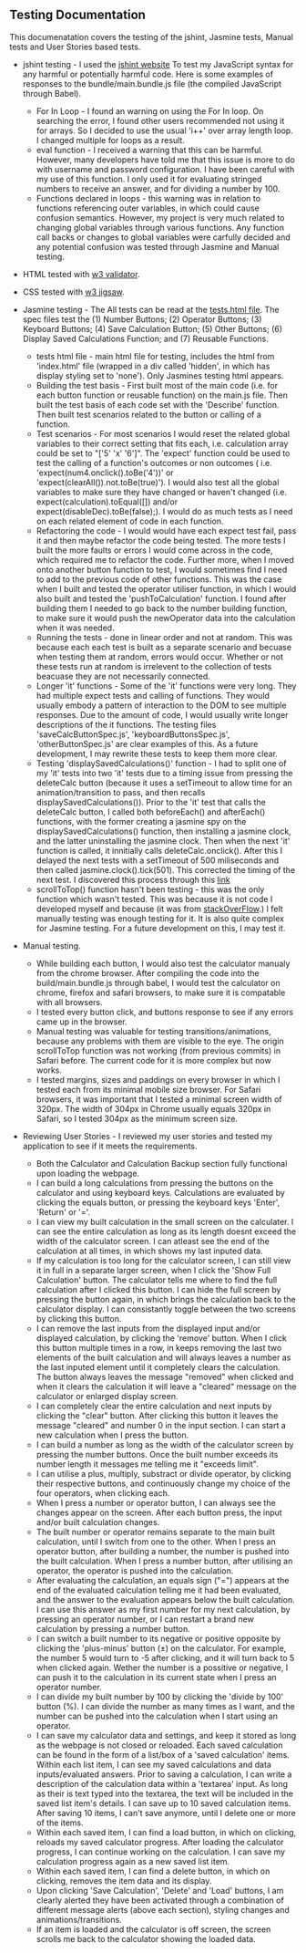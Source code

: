 ## Testing Documentation

This documenatation covers the testing of the jshint, Jasmine tests, Manual tests and User Stories based tests.

- jshint testing -  I used the [jshint website](https://jshint.com/) To test my JavaScript syntax for any harmful or potentially harmful code. Here is some examples of responses to the bundle/main.bundle.js file (the compiled JavaScript through Babel).
    - For In Loop - I found an warning on using the For In loop. On searching the error, I found other users recommended not using it for arrays. So I decided to use the usual 'i++' over array length loop. I changed multiple for loops as a result.
    - eval function - I received a warning that this can be harmful. However, many developers have told me that this issue is more to do with username and password configuration. I have been careful with my use of this function. I only used it for evaluating stringed numbers to receive an answer, and for dividing a number by 100.
    - Functions declared in loops - this warning was in relation to functions referencing outer variables, in which could cause confusion semantics. However, my project is very much related to changing global variables through various functions. Any function call backs or changes to global variables were carfully decided and any potential confusion was tested through Jasmine and Manual testing.
- HTML tested with [w3 validator](https://validator.w3.org/nu/#textarea).
- CSS tested with [w3 jigsaw](https://jigsaw.w3.org/css-validator/validator).

- Jasmine testing - The All tests can be read at the [tests.html file](https://tommyjackson85.github.io/interactive-calculator/spec/tests.html?random=false). The spec files test the (1) Number Buttons; (2) Operator Buttons; (3) Keyboard Buttons; (4) Save Calculation Button; (5) Other Buttons; (6) Display Saved Calculations Function; and (7) Reusable Functions.
    - tests html file - main html file for testing, includes the html from 'index.html' file (wrapped in a div called 'hidden', in which has display styling set to 'none'). Only Jasmines testing html appears.
    - Building the test basis - First built most of the main code (i.e. for each button function or reusable function) on the main.js file. Then built the test basis of each code set with the 'Describe' function. Then built test scenarios related to the button or calling of a function. 
    - Test scenarios - For most scenarios I would reset the related global variables to their correct setting that fits each, i.e. calculation array could be set to "['5' 'x' '6']". The 'expect' function could be used to test the calling of a function's outcomes or non outcomes ( i.e. 'expect(num4.onclick().toBe('4'))' or 'expect(clearAll()).not.toBe(true)'). I would also test all the global variables to make sure they have changed or haven't changed (i.e. expect(calculation).toEqual([]) and/or expect(disableDec).toBe(false);). I would do as much tests as I need on each related element of code in each function.
    - Refactoring the code - I would would have each expect test fail, pass it and then maybe refactor the code being tested. The more tests I built the more faults or errors I would come across in the code, which required me to refactor the code. Further more, when I moved onto another button function to test, I would sometimes find I need to add to the previous code of other functions. This was the case when I built and tested the operator utiliser function, in which I would also built and tested the 'pushToCalculation' function. I found after building them I needed to go back to the number building function, to make sure it would push the newOperator data into the calculation when it was needed. 
    - Running the tests - done in linear order and not at random. This was because each each test is built as a separate scenario and becuase when testing them at random, errors would occur. Whether or not these tests run at random is irrelevent to the collection of tests beacuase they are not necessarily connected.
    - Longer 'it' functions - Some of the 'it' functions were very long. They had multiple expect tests and calling of functions. They would usually embody a pattern of interaction to the DOM to see multiple responses. Due to the amount of code, I would usually write longer descriptions of the it functions. The testing files 'saveCalcButtonSpec.js', 'keyboardButtonsSpec.js', 'otherButtonSpec.js' are clear examples of this. As a future development, I may rewrite these tests to keep them more clear.
    -  Testing 'displaySavedCalculations()' function - I had to split one of my 'it' tests into two 'it' tests due to a timing issue from pressing the deleteCalc button (because it uses a setTimeout to allow time for an animation/transition to pass, and then recalls displaySavedCalculations()). Prior to the 'it' test that calls the deleteCalc button, I called both beforeEach() and afterEach() functions, with the former creating a jasmine spy on the displaySavedCalculations() function, then installing a jasmine clock, and the latter uninstalling the jasmine clock. Then when the next 'it' function is called, it innitially calls deleteCalc.onclick(). After this I delayed the next tests with a setTimeout of 500 miliseconds and then called jasmine.clock().tick(501). This corrected the timing of the next test. I discovered this process through this [link](https://makandracards.com/makandra/32477-testing-settimeout-and-setinterval-with-jasmine)
    - scrollToTop() function hasn't been testing - this was the only function which wasn't tested. This was because it is not code I developed myself and because (it was from [stackOverFlow](https://stackoverflow.com/questions/10063380/smooth-scroll-without-the-use-of-jquery).) I felt manually testing was enough testing for it. It is also quite complex for Jasmine testing. For a future development on this, I may test it. 

- Manual testing.
    - While building each button, I would also test the calculator manualy from the chrome browser. After compiling the code into the build/main.bundle.js through babel, I would test the calculator on chrome, firefox and safari browsers, to make sure it is compatable with all browsers.
    - I tested every button click, and buttons response to see if any errors came up in the browser. 
    - Manual testing was valuable for testing transitions/animations, because any problems with them are visible to the eye. The origin scrollToTop function was not working (from previous commits) in Safari before. The current code for it is more complex but now works.
    - I tested margins, sizes and paddings on every browser in which I tested each from its minimal mobile size browser. For Safari browsers, it was important that I tested a minimal screen width of 320px. The width of 304px in Chrome usually equals 320px in Safari, so I tested 304px as the minimum screen size.

- Reviewing User Stories - I reviewed my user stories and tested my application to see if it meets the requirements.
    - Both the Calculator and Calculation Backup section fully functional upon loading the webpage.
    - I can build a long calculations from pressing the buttons on the calculator and using keyboard keys. Calculations are evaluated by clicking the equals button, or pressing the keyboard keys 'Enter', 'Return' or '='.
    - I can view my built calculation in the small screen on the calculater. I can see the entire calculation as long as its length doesnt exceed the width of the calculator screen. I can atleast see the end of the calculation at all times, in which shows my last inputed data.
    - If my calculation is too long for the calculator screen, I can still view it in full in a separate larger screen, when I click the 'Show Full Calculation' button. The calculator tells me where to find the full calculation after I clicked this button. I can hide the full screen by pressing the button again, in which brings the calculation back to the calculator display. I can consistantly toggle between the two screens by clicking this button.
    - I can remove the last inputs from the displayed input and/or displayed calculation, by clicking the 'remove' button. When I click this button multiple times in a row, in keeps removing the last two elements of the built calculation and will always leaves a number as the last inputed element until it completely clears the calculation. The button always leaves the message "removed" when clicked and when it clears the calculation it will leave a "cleared" message on the calculator or enlarged display screen.
    - I can completely clear the entire calculation and next inputs by clicking the "clear" button. After clicking this button it leaves the message "cleared" and number 0 in the input section. I can start a new calculation when I press the button.
    - I can build a number as long as the width of the calculator screen by pressing the number buttons. Once the built number exceeds its number length it messages me telling me it "exceeds limit".
    - I can utilise a plus, multiply, substract or divide operator, by clicking their respective buttons, and continuously change my choice of the four operators, when clicking each.
    - When I press a number or operator button, I can always see the changes appear on the screen. After each button press, the input and/or built calculation changes.
    - The built number or operator remains separate to the main built calculation, until I switch from one to the other. When I press an operator button, after building a number, the number is pushed into the built calculation. When I press a number button, after utilising an operator, the operator is pushed into the calculation.
    - After evaluating the calculation, an equals sign ("=") appears at the end of the evaluated calculation telling me it had been evaluated, and the answer to the evaluation appears below the built calculation. I can use this answer as my first number for my next calculation, by pressing an operator number, or I can restart a brand new calculation by pressing a number button.
    - I can switch a built number to its negative or positive opposite by clicking the 'plus-minus' button (±) on the calculator. For example, the number 5 would turn to -5 after clicking, and it will turn back to 5 when clicked again. Wether the number is a possitive or negative, I can push it to the calculation in its current state when I press an operator number.
    - I can divide my built number by 100 by clicking the 'divide by 100' button (%). I can divide the number as many times as I want, and the number can be pushed into the calculation when I start using an operator.
    - I can save my calculator data and settings, and keep it stored as long as the webpage is not closed or reloaded. Each saved calculation can be found in the form of a list/box of a 'saved calculation' items. Within each list item, I can see my saved calculations and data inputs/evaluated answers. Prior to saving a calculation, I can write a description of the calculation data within a 'textarea' input. As long as their is text typed into the textarea, the text will be included in the saved list item's details. I can save up to 10 saved calculation items. After saving 10 items, I can't save anymore, until I delete one or more of the items.
    - Within each saved item, I can find a load button, in which on clicking, reloads my saved calculator progress. After loading the calculator progress, I can continue working on the calculation. I can save my calculation progress again as a new saved list item.
    - Within each saved item, I can find a delete button, in which on clicking, removes the item data and its display.
    - Upon clicking 'Save Calculation', 'Delete' and 'Load' buttons, I am clearly alerted they have been activated through a combination of different message alerts (above each section), styling changes and animations/transitions.
    - If an item is loaded and the calculator is off screen, the screen scrolls me back to the calculator showing the loaded data.
